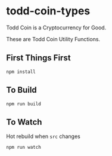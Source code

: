# todd-coin-types

Todd Coin is a Cryptocurrency for Good.

These are Todd Coin Utility Functions.

## First Things First

`npm install`

## To Build

`npm run build`

## To Watch

Hot rebuild when `src` changes

`npm run watch`
